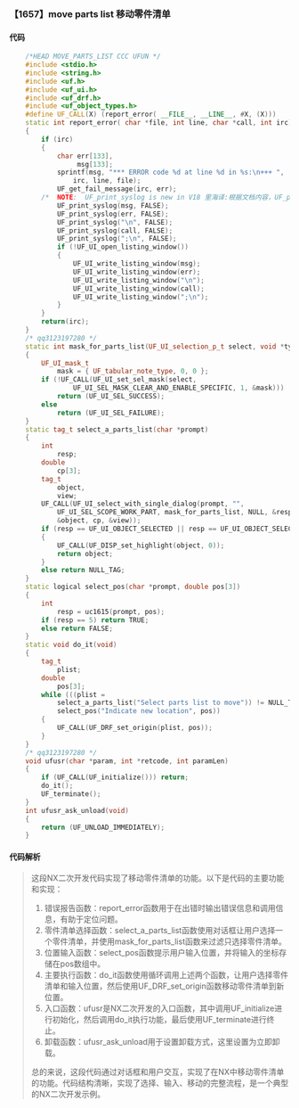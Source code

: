 ### 【1657】move parts list 移动零件清单

#### 代码

```cpp
    /*HEAD MOVE_PARTS_LIST CCC UFUN */  
    #include <stdio.h>  
    #include <string.h>  
    #include <uf.h>  
    #include <uf_ui.h>  
    #include <uf_drf.h>  
    #include <uf_object_types.h>  
    #define UF_CALL(X) (report_error( __FILE__, __LINE__, #X, (X)))  
    static int report_error( char *file, int line, char *call, int irc)  
    {  
        if (irc)  
        {  
            char err[133],  
                 msg[133];  
            sprintf(msg, "*** ERROR code %d at line %d in %s:\n+++ ",  
                irc, line, file);  
            UF_get_fail_message(irc, err);  
        /*  NOTE:  UF_print_syslog is new in V18 里海译:根据文档内容，UF_print_syslog是在V18版本中新增的函数。 */  
            UF_print_syslog(msg, FALSE);  
            UF_print_syslog(err, FALSE);  
            UF_print_syslog("\n", FALSE);  
            UF_print_syslog(call, FALSE);  
            UF_print_syslog(";\n", FALSE);  
            if (!UF_UI_open_listing_window())  
            {  
                UF_UI_write_listing_window(msg);  
                UF_UI_write_listing_window(err);  
                UF_UI_write_listing_window("\n");  
                UF_UI_write_listing_window(call);  
                UF_UI_write_listing_window(";\n");  
            }  
        }  
        return(irc);  
    }  
    /* qq3123197280 */  
    static int mask_for_parts_list(UF_UI_selection_p_t select, void *type)  
    {  
        UF_UI_mask_t  
            mask = { UF_tabular_note_type, 0, 0 };  
        if (!UF_CALL(UF_UI_set_sel_mask(select,  
                UF_UI_SEL_MASK_CLEAR_AND_ENABLE_SPECIFIC, 1, &mask)))  
            return (UF_UI_SEL_SUCCESS);  
        else  
            return (UF_UI_SEL_FAILURE);  
    }  
    static tag_t select_a_parts_list(char *prompt)  
    {  
        int  
            resp;  
        double  
            cp[3];  
        tag_t  
            object,  
            view;  
        UF_CALL(UF_UI_select_with_single_dialog(prompt, "",  
            UF_UI_SEL_SCOPE_WORK_PART, mask_for_parts_list, NULL, &resp,  
            &object, cp, &view));  
        if (resp == UF_UI_OBJECT_SELECTED || resp == UF_UI_OBJECT_SELECTED_BY_NAME)  
        {  
            UF_CALL(UF_DISP_set_highlight(object, 0));  
            return object;  
        }  
        else return NULL_TAG;  
    }  
    static logical select_pos(char *prompt, double pos[3])  
    {  
        int  
            resp = uc1615(prompt, pos);  
        if (resp == 5) return TRUE;  
        else return FALSE;  
    }  
    static void do_it(void)  
    {  
        tag_t  
            plist;  
        double  
            pos[3];  
        while (((plist =  
            select_a_parts_list("Select parts list to move")) != NULL_TAG) &&  
            select_pos("Indicate new location", pos))  
        {  
            UF_CALL(UF_DRF_set_origin(plist, pos));  
        }  
    }  
    /* qq3123197280 */  
    void ufusr(char *param, int *retcode, int paramLen)  
    {  
        if (UF_CALL(UF_initialize())) return;  
        do_it();  
        UF_terminate();  
    }  
    int ufusr_ask_unload(void)  
    {  
        return (UF_UNLOAD_IMMEDIATELY);  
    }

```

#### 代码解析

> 这段NX二次开发代码实现了移动零件清单的功能。以下是代码的主要功能和实现：
>
> 1. 错误报告函数：report_error函数用于在出错时输出错误信息和调用信息，有助于定位问题。
> 2. 零件清单选择函数：select_a_parts_list函数使用对话框让用户选择一个零件清单，并使用mask_for_parts_list函数来过滤只选择零件清单。
> 3. 位置输入函数：select_pos函数提示用户输入位置，并将输入的坐标存储在pos数组中。
> 4. 主要执行函数：do_it函数使用循环调用上述两个函数，让用户选择零件清单和输入位置，然后使用UF_DRF_set_origin函数移动零件清单到新位置。
> 5. 入口函数：ufusr是NX二次开发的入口函数，其中调用UF_initialize进行初始化，然后调用do_it执行功能，最后使用UF_terminate进行终止。
> 6. 卸载函数：ufusr_ask_unload用于设置卸载方式，这里设置为立即卸载。
>
> 总的来说，这段代码通过对话框和用户交互，实现了在NX中移动零件清单的功能。代码结构清晰，实现了选择、输入、移动的完整流程，是一个典型的NX二次开发示例。
>
